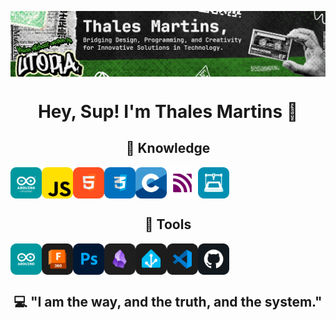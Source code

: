 <p align="center">
     <img src="assets/banner.png"
          alt="HomePage Banner"
          style="display:block; margin-left: auto; margin-right: auto;" />
</p>

<h1 align="center">Hey, Sup! I'm Thales Martins 👋</h1>

<h2 align="center">🤔 Knowledge</h2>

<div align="center">
  <div style="display: flex; align-items: flex-start;">
       <img src="https://github.com/thalesgmartins/icons/blob/main/png-prov/arduino-language.png" alt="Arduino Language" style="width: 50px;">
       <img src="https://github.com/thalesgmartins/icons/blob/main/png-prov/java-script.png" alt="Java Script" style="width: 50px;">
       <img src="https://github.com/thalesgmartins/icons/blob/main/png-prov/html.png" alt="HTML 5" style="width: 50px;">
       <img src="https://github.com/thalesgmartins/icons/blob/main/png-prov/CSS.png" alt="CSS 3" style="width: 50px;">
        <img src="https://github.com/thalesgmartins/icons/blob/main/png-prov/c.png" alt="C Language" style="width: 50px;">
         <img src="https://github.com/thalesgmartins/icons/blob/main/png-prov/mqtt.png" alt="MQTT Protocol" style="width: 50px;">
          <img src="https://github.com/thalesgmartins/icons/blob/main/png-prov/3D-printing.png" alt="3D Printing" style="width: 50px;">
  </div
</div>

<h2 align="center">🧰 Tools</h2>

<div align="center">
  <div style="display: flex; align-items: flex-start;">
       <img src="https://github.com/thalesgmartins/icons/blob/main/png-prov/arduino.png" alt="Arduino IDE" style="width: 50px;">
       <img src="https://github.com/thalesgmartins/icons/blob/main/png-prov/fusion360.png" alt="Fusion 360" style="width: 50px;">
       <img src="https://github.com/thalesgmartins/icons/blob/main/png-prov/photoshop.png" alt="Photoshop" style="width: 50px;">
       <img src="https://github.com/thalesgmartins/icons/blob/main/png-prov/obsidian.png" alt="Obsidian" style="width: 50px;">
        <img src="https://github.com/thalesgmartins/icons/blob/main/png-prov/home-assistant.png" alt="Home Assistant" style="width: 50px;">
         <img src="https://github.com/thalesgmartins/icons/blob/main/png-prov/vs-code.png" alt="VS Code" style="width: 50px;">
          <img src="https://github.com/thalesgmartins/icons/blob/main/png-prov/github.png" alt="Github" style="width: 50px;">
  </div
</div>

<h2 align="center">💻 "I am the way, and the truth, and the system."</h2>
